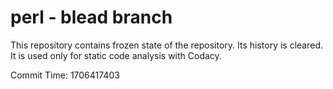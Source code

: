 # perl - blead branch

This repository contains frozen state of the repository.
Its history is cleared. It is used only for static code
analysis with Codacy.

Commit Time: 1706417403